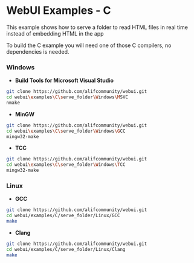 
# WebUI Examples - C

This example shows how to serve a folder to read HTML files in real time instead of embedding HTML in the app

To build the C example you will need one of those C compilers, no dependencies is needed.

### Windows

- **Build Tools for Microsoft Visual Studio**
```sh
git clone https://github.com/alifcommunity/webui.git
cd webui\examples\C\serve_folder\Windows\MSVC
nmake
```

- **MinGW**
```sh
git clone https://github.com/alifcommunity/webui.git
cd webui\examples\C\serve_folder\Windows\GCC
mingw32-make
```

- **TCC**
```sh
git clone https://github.com/alifcommunity/webui.git
cd webui\examples\C\serve_folder\Windows\TCC
mingw32-make
```

### Linux

- **GCC**
```sh
git clone https://github.com/alifcommunity/webui.git
cd webui/examples/C/serve_folder/Linux/GCC
make
```

- **Clang**
```sh
git clone https://github.com/alifcommunity/webui.git
cd webui/examples/C/serve_folder/Linux/Clang
make
```
